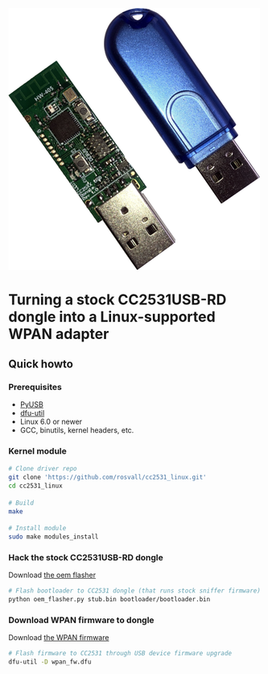 ![cc2531](/assets/cc2531.png)
# Turning a stock CC2531USB-RD dongle into a Linux-supported WPAN adapter

## Quick howto

### Prerequisites
- [PyUSB](https://github.com/pyusb/pyusb)
- [dfu-util](https://sourceforge.net/projects/dfu-util/)
- Linux 6.0 or newer
- GCC, binutils, kernel headers, etc.

### Kernel module
```sh
# Clone driver repo
git clone 'https://github.com/rosvall/cc2531_linux.git' 
cd cc2531_linux

# Build
make

# Install module
sudo make modules_install
```

### Hack the stock CC2531USB-RD dongle
Download [the oem flasher](https://github.com/rosvall/cc2531_oem_flasher/releases)

```sh
# Flash bootloader to CC2531 dongle (that runs stock sniffer firmware)
python oem_flasher.py stub.bin bootloader/bootloader.bin
```

### Download WPAN firmware to dongle
Download [the WPAN firmware](https://github.com/rosvall/cc2531_usb_wpan_adapter/releases)

```sh
# Flash firmware to CC2531 through USB device firmware upgrade
dfu-util -D wpan_fw.dfu
```
